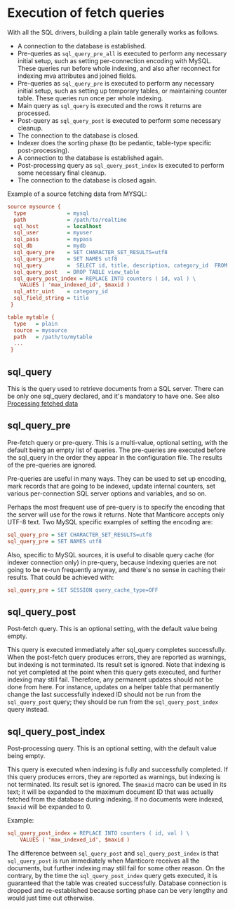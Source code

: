 # Execution of fetch queries

With all the SQL drivers, building a plain table generally works as follows.

* A connection to the database is established.
* Pre-queries as `sql_query_pre_all` is executed to perform any necessary initial setup, such as setting per-connection
  encoding with MySQL. These queries run before whole indexing, and also after reconnect for indexing mva attributes and joined fields.
* Pre-queries as `sql_query_pre` is executed to perform any necessary initial setup, such as setting up temporary
  tables, or maintaining counter table. These queries run once per whole indexing.
* Main query as `sql_query` is executed and the rows it returns are processed.
* Post-query as `sql_query_post` is executed to perform some necessary cleanup.
* The connection to the database is closed.
* Indexer does the sorting phase (to be pedantic, table-type specific post-processing).
* A connection to the database is established again.
* Post-processing query as `sql_query_post_index` is executed to perform some necessary final cleanup.
* The connection to the database is closed again.

Example of a source fetching data from MYSQL:

```ini
source mysource {
  type             = mysql
  path             = /path/to/realtime
  sql_host         = localhost
  sql_user         = myuser
  sql_pass         = mypass
  sql_db           = mydb
  sql_query_pre    = SET CHARACTER_SET_RESULTS=utf8
  sql_query_pre    = SET NAMES utf8
  sql_query        =  SELECT id, title, description, category_id  FROM mytable
  sql_query_post   = DROP TABLE view_table
  sql_query_post_index = REPLACE INTO counters ( id, val ) \
    VALUES ( 'max_indexed_id', $maxid )
  sql_attr_uint    = category_id
  sql_field_string = title
 }

table mytable {
  type   = plain
  source = mysource
  path   = /path/to/mytable
  ...
 }
```

## sql_query

This is the query used to retrieve documents from a SQL server. There can be only one sql_query declared, and it's mandatory to have one. See also [Processing fetched data](../../../Data_creation_and_modification/Adding_data_from_external_storages/Fetching_from_databases/Processing_fetched_data.md#Processing-fetched-data)

## sql_query_pre

Pre-fetch query or pre-query. This is a multi-value, optional setting, with the default being an empty list of queries. The pre-queries are executed before the sql_query in the order they appear in the configuration file. The results of the pre-queries are ignored.

Pre-queries are useful in many ways. They can be used to set up encoding, mark records that are going to be indexed, update internal counters, set various per-connection SQL server options and variables, and so on.

Perhaps the most frequent use of pre-query is to specify the encoding that the server will use for the rows it returns. Note that Manticore accepts only UTF-8 text. Two MySQL specific examples of setting the encoding are:

```ini
sql_query_pre = SET CHARACTER_SET_RESULTS=utf8
sql_query_pre = SET NAMES utf8
```

Also, specific to MySQL sources, it is useful to disable query cache (for indexer connection only) in pre-query, because indexing queries are not going to be re-run frequently anyway, and there's no sense in caching their results.
That could be achieved with:

```ini
sql_query_pre = SET SESSION query_cache_type=OFF
```

## sql_query_post

Post-fetch query. This is an optional setting, with the default value being empty.

This query is executed immediately after sql_query completes successfully. When the post-fetch query produces errors, they are reported as warnings, but indexing is not terminated. Its result set is ignored. Note that indexing is not yet completed at the point when this query gets executed, and further indexing may still fail. Therefore, any permanent updates should not be done from here. For instance, updates on a helper table that permanently change the last successfully indexed ID should not be run from the `sql_query_post` query; they should be run from the `sql_query_post_index` query instead.

## sql_query_post_index

Post-processing query. This is an optional setting, with the default value being empty.

This query is executed when indexing is fully and successfully completed. If this query produces errors, they are reported as warnings, but indexing is not terminated. Its result set is ignored. The `$maxid` macro can be used in its text; it will be expanded to the maximum document ID that was actually fetched from the database during indexing. If no documents were indexed, `$maxid` will be expanded to 0.

Example:
```ini
sql_query_post_index = REPLACE INTO counters ( id, val ) \
    VALUES ( 'max_indexed_id', $maxid )
```

The difference between `sql_query_post` and `sql_query_post_index` is that `sql_query_post` is run immediately when Manticore receives all the documents, but further indexing may still fail for some other reason. On the contrary, by the time the `sql_query_post_index` query gets executed, it is guaranteed that the table was created successfully. Database connection is dropped and re-established because sorting phase can be very lengthy and would just time out otherwise.

<!-- proofread -->
